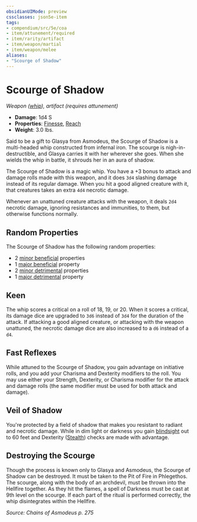 ```yaml
---
obsidianUIMode: preview
cssclasses: json5e-item
tags:
- compendium/src/5e/coa
- item/attunement/required
- item/rarity/artifact
- item/weapon/martial
- item/weapon/melee
aliases: 
- "Scourge of Shadow"
---
```

# Scourge of Shadow
*Weapon ([whip](Mechanics/items/whip.md)), artifact (requires attunement)*  

- **Damage**: 1d4 S
- **Properties**: [Finesse](Mechanics/Rules/item-properties.md#Finesse), [Reach](Mechanics/Rules/item-properties.md#Reach)
- **Weight**: 3.0 lbs.

Said to be a gift to Glasya from Asmodeus, the Scourge of Shadow is a multi-headed whip constructed from infernal iron. The scourge is nigh-in- destructible, and Glasya carries it with her wherever she goes. When she wields the whip in battle, it shrouds her in an aura of shadow.

The Scourge of Shadow is a magic whip. You have a +3 bonus to attack and damage rolls made with this weapon, and it does `3d4` slashing damage instead of its regular damage. When you hit a good aligned creature with it, that creatures takes an extra `4d4` necrotic damage.

Whenever an unattuned creature attacks with the weapon, it deals `2d4` necrotic damage, ignoring resistances and immunities, to them, but otherwise functions normally.

## Random Properties

The Scourge of Shadow has the following random properties:

- 2 [minor beneficial](Mechanics/tables/artifact-properties-minor-beneficial-properties.md) properties  
- 1 [major beneficial](Mechanics/tables/artifact-properties-major-beneficial-properties.md) property  
- 2 [minor detrimental](Mechanics/tables/artifact-properties-minor-detrimental-properties.md) properties  
- 1 [major detrimental](Mechanics/tables/artifact-properties-major-detrimental-properties.md) property  

## Keen

The whip scores a critical on a roll of 18, 19, or 20. When it scores a critical, its damage dice are upgraded to `3d6` instead of `3d4` for the duration of the attack. If attacking a good aligned creature, or attacking with the weapon unattuned, the necrotic damage dice are also increased to a `d6` instead of a `d4`.

## Fast Reflexes

While attuned to the Scourge of Shadow, you gain advantage on initiative rolls, and you add your Charisma and Dexterity modifiers to the roll. You may use either your Strength, Dexterity, or Charisma modifier for the attack and damage rolls (the same modifier must be used for both attack and damage).

## Veil of Shadow

You're protected by a field of shadow that makes you resistant to radiant and necrotic damage. While in dim light or darkness you gain [blindsight](Mechanics/Rules/senses.md#Blindsight) out to 60 feet and Dexterity ([Stealth](Mechanics/Rules/skills.md#Stealth)) checks are made with advantage.

## Destroying the Scourge

Though the process is known only to Glasya and Asmodeus, the Scourge of Shadow can be destroyed. It must be taken to the Pit of Fire in Phlegethos. The scourge, along with the body of an archdevil, must be thrown into the Hellfire together. As they hit the flames, a spell of Darkness must be cast at 9th level on the scourge. If each part of the ritual is performed correctly, the whip disintegrates within the Hellfire.

*Source: Chains of Asmodeus p. 275*